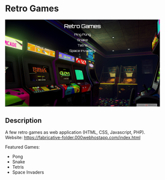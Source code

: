 # Retro Games
<p align="center"><img alt="ping pong screenshot" src="assets/images/screenshot_start_menu.png"></p>

## Description
A few retro games as web application (HTML, CSS, Javascript, PHP).  
Website: https://fabricative-folder.000webhostapp.com/index.html 

Featured Games:
* Pong
* Snake
* Tetris
* Space Invaders  

